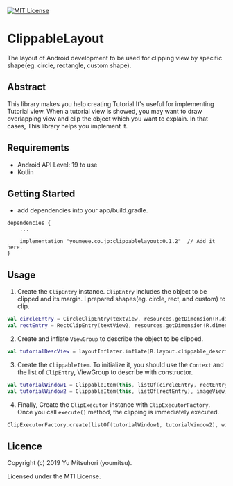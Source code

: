[![MIT License](http://img.shields.io/badge/license-MIT-blue.svg?style=flat)](LICENSE)

# ClippableLayout


The layout of Android development to be used for clipping view by specific shape(eg. circle, rectangle, custom shape).


## Abstract


This library makes you help creating Tutorial
It's useful for implementing Tutorial view.
When a tutorial view is showed, you may want to draw overlapping view and clip the object which you want to explain.
In that cases, This library helps you implement it.


## Requirements


- Android API Level: 19 to use
- Kotlin

## Getting Started


- add dependencies into your app/build.gradle.

```
dependencies {
    ...
    
    implementation "youmeee.co.jp:clippablelayout:0.1.2"  // Add it here.
}
```


## Usage


1. Create the `ClipEntry` instance. `ClipEntry` includes the object to be clipped and its margin. I prepared shapes(eg. circle, rect, and custom) to clip.

```kotlin
val circleEntry = CircleClipEntry(textView, resources.getDimension(R.dimen.circle_clip_margin))
val rectEntry = RectClipEntry(textView2, resources.getDimension(R.dimen.circle_clip_margin))
```

2. Create and inflate `ViewGroup` to describe the object to be clipped.

```kotlin
val tutorialDescView = layoutInflater.inflate(R.layout.clippable_description, null)
```

3. Create the `ClippableItem`. To initialize it, you should use the `Context` and the list of `ClipEntry`, ViewGroup to describe with constructor.

```kotlin
val tutorialWindow1 = ClippableItem(this, listOf(circleEntry, rectEntry))
val tutorialWindow2 = ClippableItem(this, listOf(rectEntry), imageView)
```

4. Finally, Create the `ClipExecutor` instance with `ClipExecutorFactory`. Once you call `execute()` method, the clipping is immediately executed.

```kotlin
ClipExecutorFactory.create(listOf(tutorialWindow1, tutorialWindow2), window, container).execute()
```

## Licence

Copyright (c) 2019 Yu Mitsuhori (youmitsu).

Licensed under the MTI License.
